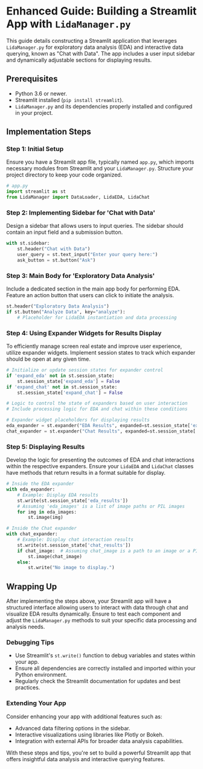 
# Enhanced Guide: Building a Streamlit App with `LidaManager.py`

This guide details constructing a Streamlit application that leverages `LidaManager.py` for exploratory data analysis (EDA) and interactive data querying, known as "Chat with Data". The app includes a user input sidebar and dynamically adjustable sections for displaying results.

## Prerequisites

- Python 3.6 or newer.
- Streamlit installed (`pip install streamlit`).
- `LidaManager.py` and its dependencies properly installed and configured in your project.

## Implementation Steps

### Step 1: Initial Setup

Ensure you have a Streamlit app file, typically named `app.py`, which imports necessary modules from Streamlit and your `LidaManager.py`. Structure your project directory to keep your code organized.

```python
# app.py
import streamlit as st
from LidaManager import DataLoader, LidaEDA, LidaChat
```

### Step 2: Implementing Sidebar for 'Chat with Data'

Design a sidebar that allows users to input queries. The sidebar should contain an input field and a submission button.

```python
with st.sidebar:
    st.header("Chat with Data")
    user_query = st.text_input("Enter your query here:")
    ask_button = st.button("Ask")
```

### Step 3: Main Body for 'Exploratory Data Analysis'

Include a dedicated section in the main app body for performing EDA. Feature an action button that users can click to initiate the analysis.

```python
st.header("Exploratory Data Analysis")
if st.button("Analyze Data", key="analyze"):
    # Placeholder for LidaEDA instantiation and data processing
```

### Step 4: Using Expander Widgets for Results Display

To efficiently manage screen real estate and improve user experience, utilize expander widgets. Implement session states to track which expander should be open at any given time.

```python
# Initialize or update session states for expander control
if 'expand_eda' not in st.session_state:
    st.session_state['expand_eda'] = False
if 'expand_chat' not in st.session_state:
    st.session_state['expand_chat'] = False

# Logic to control the state of expanders based on user interaction
# Include processing logic for EDA and chat within these conditions

# Expander widget placeholders for displaying results
eda_expander = st.expander("EDA Results", expanded=st.session_state['expand_eda'])
chat_expander = st.expander("Chat Results", expanded=st.session_state['expand_chat'])
```

### Step 5: Displaying Results

Develop the logic for presenting the outcomes of EDA and chat interactions within the respective expanders. Ensure your `LidaEDA` and `LidaChat` classes have methods that return results in a format suitable for display.

```python
# Inside the EDA expander
with eda_expander:
    # Example: Display EDA results
    st.write(st.session_state['eda_results'])
    # Assuming 'eda_images' is a list of image paths or PIL images
    for img in eda_images:
        st.image(img)

# Inside the Chat expander
with chat_expander:
    # Example: Display chat interaction results
    st.write(st.session_state['chat_results'])
    if chat_image:  # Assuming chat_image is a path to an image or a PIL image
        st.image(chat_image)
    else:
        st.write("No image to display.")
```

## Wrapping Up

After implementing the steps above, your Streamlit app will have a structured interface allowing users to interact with data through chat and visualize EDA results dynamically. Ensure to test each component and adjust the `LidaManager.py` methods to suit your specific data processing and analysis needs.

### Debugging Tips

- Use Streamlit's `st.write()` function to debug variables and states within your app.
- Ensure all dependencies are correctly installed and imported within your Python environment.
- Regularly check the Streamlit documentation for updates and best practices.

### Extending Your App

Consider enhancing your app with additional features such as:

- Advanced data filtering options in the sidebar.
- Interactive visualizations using libraries like Plotly or Bokeh.
- Integration with external APIs for broader data analysis capabilities.

With these steps and tips, you're set to build a powerful Streamlit app that offers insightful data analysis and interactive querying features.

